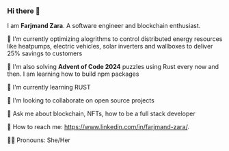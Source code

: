 ### Hi there 👋

<!--
**Farjmand/Farjmand** is a ✨ _special_ ✨ repository because its `README.md` (this file) appears on your GitHub profile.

Here are some ideas to get you started:

- 🔭 I’m currently working on ...
- 🌱 I’m currently learning ...
- 👯 I’m looking to collaborate on ...
- 🤔 I’m looking for help with ...
- 💬 Ask me about ...
- 📫 How to reach me: ...
- 😄 Pronouns: ...
- ⚡ Fun fact: ...
-->

I am **Farjmand Zara**. A software engineer and blockchain enthusiast. </br>


:office: I'm currently optimizing alogrithms to control distributed energy resources 
          like heatpumps, electric vehicles, solar inverters and wallboxes to deliver 25% savings to customers </br>

:office: I'm also solving **Advent of Code 2024** puzzles using Rust every now and then. I am learning how to build npm packages </br>

:bookmark_tabs: I'm currently learning RUST </br>

:busts_in_silhouette: I'm looking to collaborate on open source projects </br>

:trident: Ask me about blockchain, NFTs, how to be a full stack developer </br>

:email: How to reach me: https://www.linkedin.com/in/farjmand-zara/. </br>

:ok_woman: Pronouns: She/Her
